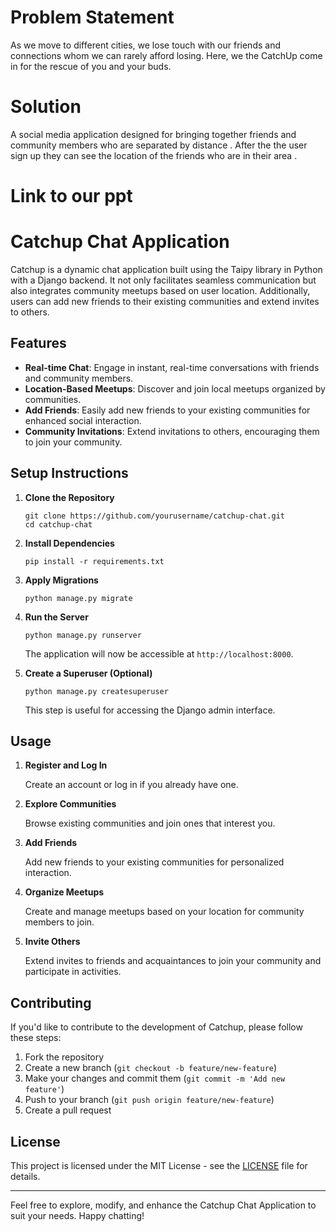 # Problem Statement

As we move to different cities, we lose touch with our friends and connections whom we can rarely afford losing. Here, we the CatchUp come in for the rescue of you and your buds.

# Solution

A social media application designed for bringing together friends and community members who are separated by distance . After the the user sign up they can see the location of the friends who are in their area .

# Link to our ppt 

# Catchup Chat Application

Catchup is a dynamic chat application built using the Taipy library in Python with a Django backend. It not only facilitates seamless communication but also integrates community meetups based on user location. Additionally, users can add new friends to their existing communities and extend invites to others.

## Features

- **Real-time Chat**: Engage in instant, real-time conversations with friends and community members.
- **Location-Based Meetups**: Discover and join local meetups organized by communities.
- **Add Friends**: Easily add new friends to your existing communities for enhanced social interaction.
- **Community Invitations**: Extend invitations to others, encouraging them to join your community.

## Setup Instructions

1. **Clone the Repository**

   ```
   git clone https://github.com/yourusername/catchup-chat.git
   cd catchup-chat
   ```

2. **Install Dependencies**

   ```
   pip install -r requirements.txt
   ```

3. **Apply Migrations**

   ```
   python manage.py migrate
   ```

4. **Run the Server**

   ```
   python manage.py runserver
   ```

   The application will now be accessible at `http://localhost:8000`.

5. **Create a Superuser (Optional)**

   ```
   python manage.py createsuperuser
   ```

   This step is useful for accessing the Django admin interface.

## Usage

1. **Register and Log In**

   Create an account or log in if you already have one.

2. **Explore Communities**

   Browse existing communities and join ones that interest you.

3. **Add Friends**

   Add new friends to your existing communities for personalized interaction.

4. **Organize Meetups**

   Create and manage meetups based on your location for community members to join.

5. **Invite Others**

   Extend invites to friends and acquaintances to join your community and participate in activities.

## Contributing

If you'd like to contribute to the development of Catchup, please follow these steps:

1. Fork the repository
2. Create a new branch (`git checkout -b feature/new-feature`)
3. Make your changes and commit them (`git commit -m 'Add new feature'`)
4. Push to your branch (`git push origin feature/new-feature`)
5. Create a pull request

## License

This project is licensed under the MIT License - see the [LICENSE](LICENSE) file for details.

---

Feel free to explore, modify, and enhance the Catchup Chat Application to suit your needs. Happy chatting!